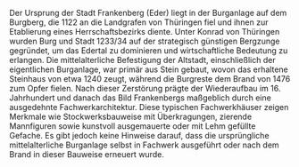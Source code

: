 Der Ursprung der Stadt Frankenberg (Eder) liegt in der Burganlage auf dem Burgberg, die 1122 an die Landgrafen von Thüringen fiel und ihnen zur Etablierung eines Herrschaftsbezirks diente. Unter Konrad von Thüringen wurden Burg und Stadt 1233/34 auf der strategisch günstigen Bergzunge gegründet, um das Edertal zu dominieren und wirtschaftliche Bedeutung zu erlangen. Die mittelalterliche Befestigung der Altstadt, einschließlich der eigentlichen Burganlage, war primär aus Stein gebaut, wovon das erhaltene Steinhaus von etwa 1240 zeugt, während die Burgreste dem Brand von 1476 zum Opfer fielen. Nach dieser Zerstörung prägte der Wiederaufbau im 16. Jahrhundert und danach das Bild Frankenbergs maßgeblich durch eine ausgedehnte Fachwerkarchitektur. Diese typischen Fachwerkhäuser zeigen Merkmale wie Stockwerksbauweise mit Überkragungen, zierende Mannfiguren sowie kunstvoll ausgemauerte oder mit Lehm gefüllte Gefache. Es gibt jedoch keine Hinweise darauf, dass die ursprüngliche mittelalterliche Burganlage selbst in Fachwerk ausgeführt oder nach dem Brand in dieser Bauweise erneuert wurde.